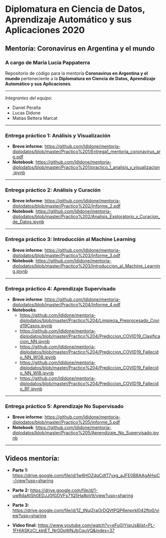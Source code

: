 # Diplomatura en Ciencia de Datos, Aprendizaje Automático y sus Aplicaciones 2020

## Mentoría: Coronavirus en Argentina y el mundo

### A cargo de María Lucía Pappaterra

Repositorio de código para la mentoría **Coronavirus en Argentina y el mundo** perteneciente a la **Diplomatura en Ciencia de Datos, Aprendizaje Automático y sus Aplicaciones**.

------------
*Integrantes del equipo:*

- Daniel Peralta
- Lucas Didone
- Matias Bettera Marcat

------------
### Entrega práctico 1: Análisis y Visualización

- **Breve informe**: https://github.com/ldidone/mentoria-diplodatos/blob/master/Practico%201/Entrega1_mentoria_coronavirus_arg.pdf
- **Notebook**:  https://github.com/ldidone/mentoria-diplodatos/blob/master/Practico%201/practico_1_analisis_y_visualizacion.ipynb
------------
### Entrega práctico 2: Análisis y Curación

- **Breve informe**: https://github.com/ldidone/mentoria-diplodatos/blob/master/Practico%202/Informe_2.pdf
- **Notebook**:  https://github.com/ldidone/mentoria-diplodatos/blob/master/Practico%202/Analisis_Exploratorio_y_Curacion_de_Datos.ipynb
------------
### Entrega práctico 3: Introducción al Machine Learning

- **Breve informe**: https://github.com/ldidone/mentoria-diplodatos/blob/master/Practico%203/Informe_3.pdf
- **Notebook**:  https://github.com/ldidone/mentoria-diplodatos/blob/master/Practico%203/Introduccion_al_Machine_Learning.ipynb
------------
### Entrega práctico 4: Aprendizaje Supervisado

- **Breve informe**: https://github.com/ldidone/mentoria-diplodatos/blob/master/Practico%204/Informe_4.pdf
- **Notebooks**: 
	- https://github.com/ldidone/mentoria-diplodatos/blob/master/Practico%204/Limpieza_Preprocesado_Covid19Casos.ipynb
	- https://github.com/ldidone/mentoria-diplodatos/blob/master/Practico%204/Prediccion_COVID19_Clasificacion_NN.ipynb
	- https://github.com/ldidone/mentoria-diplodatos/blob/master/Practico%204/Prediccion_COVID19_Fallecido_NN_WOB.ipynb
	- https://github.com/ldidone/mentoria-diplodatos/blob/master/Practico%204/Prediccion_COVID19_Fallecido_NN_WIB.ipynb
	- https://github.com/ldidone/mentoria-diplodatos/blob/master/Practico%204/Prediccion_COVID19_Fallecido_RF.ipynb
------------
### Entrega práctico 5: Aprendizaje No Supervisado

- **Breve informe**: https://github.com/ldidone/mentoria-diplodatos/blob/master/Practico%205/informe_5.pdf
- **Notebook**:  https://github.com/ldidone/mentoria-diplodatos/blob/master/Practico%205/Aprendizaje_No_Supervisado.ipynb
------------
## Videos mentoría:

- **Parte 1:** https://drive.google.com/file/d/1w6HOZdgCdtT7yxg_aJFE0B8AAgAHsiC-/view?usp=sharing
- **Parte 2:** https://drive.google.com/file/d/1-uwRdaAtSh0EDJJ0fGDVFs71Q5Ha8pV9/view?usp=sharing
- **Parte 3:** https://drive.google.com/file/d/1Z_tNujZraOrDQVtPQP6enprkI042fto0/view?usp=sharing

- **Video final:** https://www.youtube.com/watch?v=eFuGlYjqrJs&list=PL-1FHIASKzCI_kktET_NrGDpWNJbCquVQ&index=37
